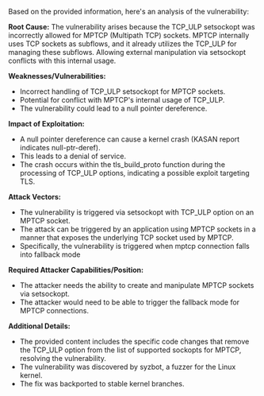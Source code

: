 Based on the provided information, here's an analysis of the vulnerability:

**Root Cause:**
The vulnerability arises because the TCP_ULP setsockopt was incorrectly allowed for MPTCP (Multipath TCP) sockets. MPTCP internally uses TCP sockets as subflows, and it already utilizes the TCP_ULP for managing these subflows. Allowing external manipulation via setsockopt conflicts with this internal usage.

**Weaknesses/Vulnerabilities:**
- Incorrect handling of TCP_ULP setsockopt for MPTCP sockets.
- Potential for conflict with MPTCP's internal usage of TCP_ULP.
- The vulnerability could lead to a null pointer dereference.

**Impact of Exploitation:**
- A null pointer dereference can cause a kernel crash (KASAN report indicates null-ptr-deref).
- This leads to a denial of service.
-  The crash occurs within the tls_build_proto function during the processing of TCP_ULP options, indicating a possible exploit targeting TLS.

**Attack Vectors:**
- The vulnerability is triggered via setsockopt with TCP_ULP option on an MPTCP socket.
- The attack can be triggered by an application using MPTCP sockets in a manner that exposes the underlying TCP socket used by MPTCP.
- Specifically, the vulnerability is triggered when mptcp connection falls into fallback mode

**Required Attacker Capabilities/Position:**
- The attacker needs the ability to create and manipulate MPTCP sockets via setsockopt.
- The attacker would need to be able to trigger the fallback mode for MPTCP connections.

**Additional Details:**
- The provided content includes the specific code changes that remove the TCP_ULP option from the list of supported sockopts for MPTCP, resolving the vulnerability.
- The vulnerability was discovered by syzbot, a fuzzer for the Linux kernel.
- The fix was backported to stable kernel branches.